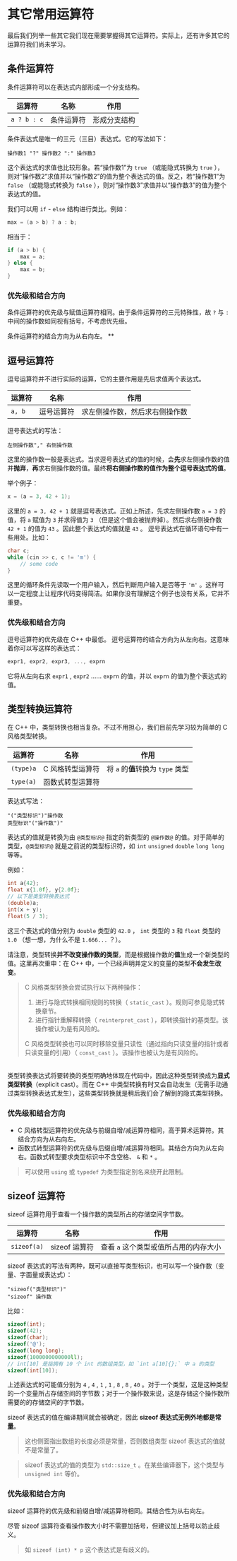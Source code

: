 # 其它常用运算符

最后我们列举一些其它我们现在需要掌握得其它运算符。实际上，还有许多其它的运算符我们尚未学习。
## 条件运算符

条件运算符可以在表达式内部形成一个分支结构。

| 运算符      | 名称       | 作用         |
| ----------- | ---------- | ------------ |
| `a ? b : c` | 条件运算符 | 形成分支结构 |

条件表达式是唯一的三元（三目）表达式。它的写法如下：

```sdsc
操作数1 "?" 操作数2 ":" 操作数3
```


这个表达式的求值也比较形象。若“操作数1”为 `true` （或能隐式转换为 `true` ），则对“操作数2”求值并以“操作数2”的值为整个表达式的值。反之，若“操作数1”为 `false` （或能隐式转换为 `false` ），则对“操作数3”求值并以“操作数3”的值为整个表达式的值。

我们可以用 `if` - `else` 结构进行类比。例如：
```cpp
max = (a > b) ? a : b;
```
相当于：
```cpp
if (a > b) {
    max = a;
} else {
    max = b;
}
```

### 优先级和结合方向

条件运算符的优先级与赋值运算符相同。由于条件运算符的三元特殊性，故 `?` 与 `:` 中间的操作数如同视有括号，不考虑优先级。

条件运算符的结合方向为从右向左。
**
## 逗号运算符

逗号运算符并不进行实际的运算，它的主要作用是先后求值两个表达式。

| 运算符 | 名称       | 作用                           |
| ------ | ---------- | ------------------------------ |
| `a, b` | 逗号运算符 | 求左侧操作数，然后求右侧操作数 |

逗号表达式的写法：

```sdsc
左侧操作数"," 右侧操作数
```

这里的操作数一般是表达式。当求逗号表达式的值的时候，会**先**求左侧操作数的值并**抛弃**，**再**求右侧操作数的值。最终**将右侧操作数的值作为整个逗号表达式的值**。

举个例子：
```cpp
x = (a = 3, 42 + 1);
```
这里的 `a = 3, 42 + 1` 就是逗号表达式。正如上所述，先求左侧操作数 `a = 3` 的值，将 `a` 赋值为 `3` 并求得值为 `3` （但是这个值会被抛弃掉）。然后求右侧操作数 `42 + 1` 的值为 `43` 。因此整个表达式的值就是 `43` 。
逗号表达式在循环语句中有一些用处。比如：
```cpp
char c;
while (cin >> c, c != 'm') {
    // some code
}
```
这里的循环条件先读取一个用户输入，然后判断用户输入是否等于 `'m'` 。这样可以一定程度上让程序代码变得简洁。如果你没有理解这个例子也没有关系，它并不重要。

### 优先级和结合方向

逗号运算符的优先级在 C++ 中最低。
逗号运算符的结合方向为从左向右。这意味着你可以写这样的表达式：

```cpp
expr1, expr2, expr3, ..., exprn
```
它将从左向右求 `expr1` ,  `expr2` …… `exprn` 的值，并以 `exprn` 的值为整个表达式的值。


## 类型转换运算符

在 C++ 中，类型转换也相当复杂。不过不用担心，我们目前先学习较为简单的 C 风格类型转换。

| 运算符    | 名称             | 作用                              |
| --------- | ---------------- | --------------------------------- |
| `(type)a` | C 风格转型运算符 | 将 `a` 的**值**转换为 `type` 类型 |
| `type(a)` | 函数式转型运算符 |                                   |

表达式写法：

```sdsc
"("类型标识")"操作数
类型标识"("操作数")"
```

表达式的值就是转换为由 `@类型标识@` 指定的新类型的 `@操作数@` 的值。对于简单的类型，`@类型标识@` 就是之前说的类型标识符，如 `int` `unsigned` `double` `long long` 等等。

例如：
```cpp
int a{42};
float x{1.0f}, y{2.0f};
// 以下是类型转换表达式
(double)a;
int(x + y);
float(5 / 3);
```
这三个表达式的值分别为 `double` 类型的 `42.0` ， `int` 类型的 `3`  和 `float` 类型的 `1.0` （想一想，为什么不是 `1.666...` ？）。

请注意，类型转换**并不改变操作数的类型**，而是根据操作数的**值**生成一个新类型的值。这里再次重申：在 C++ 中，一个已经声明并定义的变量的类型**不会发生改变**。

> C 风格类型转换会尝试执行以下两种操作：
>
> 1. 进行与隐式转换相同规则的转换（ `static_cast` ）。规则可参见隐式转换章节。
> 2. 进行指针重解释转换（ `reinterpret_cast` ），即转换指针的基类型。该操作被认为是有风险的。
>
> C 风格类型转换也可以同时移除变量只读性（通过指向只读变量的指针或者只读变量的引用）（ `const_cast` ）。该操作也被认为是有风险的。

<h6 id="idx_显式类型转换"></h6>

类型转换表达式将要转换的类型明确地体现在代码中，因此这种类型转换成为**显式类型转换**（explicit cast）。而在 C++ 中类型转换有时又会自动发生（无需手动通过类型转换表达式发生），这些类型转换就是稍后我们会了解到的隐式类型转换。

### 优先级和结合方向

- C 风格转型运算符的优先级与前缀自增/减运算符相同，高于算术运算符。其结合方向为从右向左。
- 函数式转型运算符的优先级与后缀自增/减运算符相同。其结合方向为从左向右。函数式转型要求类型标识中不含空格、 `&` 和 `*` 。

> 可以使用 `using` 或 `typedef` 为类型指定别名来绕开此限制。

## sizeof 运算符

sizeof 运算符用于查看一个操作数的类型所占的存储空间字节数。

| 运算符      | 名称          | 作用                                  |
| ----------- | ------------- | ------------------------------------- |
| `sizeof(a)` | sizeof 运算符 | 查看 `a` 这个类型或值所占用的内存大小 |

sizeof 表达式的写法有两种，既可以直接写类型标识，也可以写一个操作数（变量、字面量或表达式）：

```sdsc
"sizeof("类型标识")"
"sizeof" 操作数
```

比如：
```cpp
sizeof(int);
sizeof(42);
sizeof(char);
sizeof('@');
sizeof(long long);
sizeof(1000000000000ll);
// int[10] 是指拥有 10 个 int 的数组类型，如 `int a[10]{};` 中 a 的类型
sizeof(int[10]);
```
上述表达式的可能值分别为 `4` , `4` , `1` , `1` , `8` , `8` , `40` 。对于一个类型，这是这种类型的一个变量所占存储空间的字节数；对于一个操作数来说，这是存储这个操作数所需要的的存储空间的字节数。

sizeof 表达式的值在编译期间就会被确定，因此 **sizeof 表达式无例外地都是常量**。

> 这也侧面指出数组的长度必须是常量，否则数组类型 sizeof 表达式的值就不是常量了。

> sizeof 表达式的值的类型为 `std::size_t` 。在某些编译器下，这个类型与 `unsigned int` 等价。

### 优先级和结合方向

sizeof 运算符的优先级和前缀自增/减运算符相同。其结合性为从右向左。

尽管 sizeof 运算符查看操作数大小时不需要加括号，但建议加上括号以防止歧义。

> 如 `sizeof (int) * p` 这个表达式是有歧义的。

